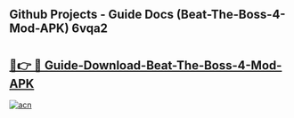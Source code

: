 ## Github Projects - Guide Docs (Beat-The-Boss-4-Mod-APK) 6vqa2

# <h2><a href="https://apkcomod.com?title=Beat-The-Boss-4-Mod-APK">🔗👉 🔴 Guide-Download-Beat-The-Boss-4-Mod-APK </a></h2>

[![acn](https://github.com/user-attachments/assets/0f9c940e-d8b0-45ae-aac7-cd30a18b3e1c)](https://apkcomod.com?title=Beat-The-Boss-4-Mod-APK)
